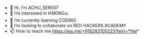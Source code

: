 - 👋 Hi, I’m ACHU_SER007
- 👀 I’m interested in H4KING♨️
- 🌱 I’m currently learning CODING 
- 💞️ I’m looking to collaborate on RED HACKERS ACADEMY 
- 📫 How to reach me https://wa.me/+916282105223?text=*Hei*

<!---
ACHU_SER/ACHU_SER007 is a ✨ special ✨ repository because its `README.md` (this file) appears on your GitHub profile.
You can click the Preview link to take a look at your changes.
--->
